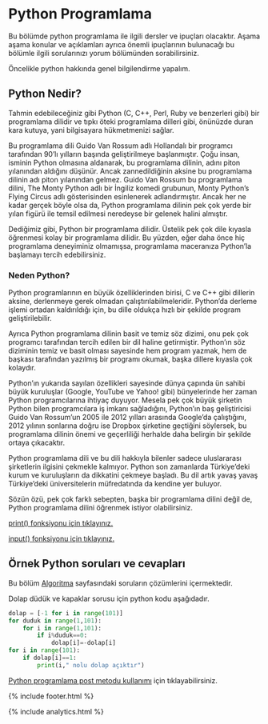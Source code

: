 # Python Programlama

Bu bölümde python programlama ile ilgili dersler ve ipuçları olacaktır. Aşama aşama konular ve açıklamları ayrıca önemli ipuçlarının bulunacağı bu bölümle ilgili sorularınızı yorum bölümünden sorabilirsiniz.

Öncelikle python hakkında genel bilgilendirme yapalım.

## Python Nedir?

Tahmin edebileceğiniz gibi Python (C, C++, Perl, Ruby ve benzerleri gibi) bir programlama dilidir ve tıpkı öteki programlama dilleri gibi, önünüzde duran kara kutuya, yani bilgisayara hükmetmenizi sağlar.

Bu programlama dili Guido Van Rossum adlı Hollandalı bir programcı tarafından 90’lı yılların başında geliştirilmeye başlanmıştır. Çoğu insan, isminin Python olmasına aldanarak, bu programlama dilinin, adını piton yılanından aldığını düşünür. Ancak zannedildiğinin aksine bu programlama dilinin adı piton yılanından gelmez. Guido Van Rossum bu programlama dilini, The Monty Python adlı bir İngiliz komedi grubunun, Monty Python’s Flying Circus adlı gösterisinden esinlenerek adlandırmıştır. Ancak her ne kadar gerçek böyle olsa da, Python programlama dilinin pek çok yerde bir yılan figürü ile temsil edilmesi neredeyse bir gelenek halini almıştır.

Dediğimiz gibi, Python bir programlama dilidir. Üstelik pek çok dile kıyasla öğrenmesi kolay bir programlama dilidir. Bu yüzden, eğer daha önce hiç programlama deneyiminiz olmamışsa, programlama maceranıza Python’la başlamayı tercih edebilirsiniz.

### Neden Python?
Python programlarının en büyük özelliklerinden birisi, C ve C++ gibi dillerin aksine, derlenmeye gerek olmadan çalıştırılabilmeleridir. Python’da derleme işlemi ortadan kaldırıldığı için, bu dille oldukça hızlı bir şekilde program geliştirilebilir.

Ayrıca Python programlama dilinin basit ve temiz söz dizimi, onu pek çok programcı tarafından tercih edilen bir dil haline getirmiştir. Python’ın söz diziminin temiz ve basit olması sayesinde hem program yazmak, hem de başkası tarafından yazılmış bir programı okumak, başka dillere kıyasla çok kolaydır.

Python’ın yukarıda sayılan özellikleri sayesinde dünya çapında ün sahibi büyük kuruluşlar (Google, YouTube ve Yahoo! gibi) bünyelerinde her zaman Python programcılarına ihtiyaç duyuyor. Mesela pek çok büyük şirketin Python bilen programcılara iş imkanı sağladığını, Python’ın baş geliştiricisi Guido Van Rossum’un 2005 ile 2012 yılları arasında Google’da çalıştığını, 2012 yılının sonlarına doğru ise Dropbox şirketine geçtiğini söylersek, bu programlama dilinin önemi ve geçerliliği herhalde daha belirgin bir şekilde ortaya çıkacaktır.

Python programlama dili ve bu dili hakkıyla bilenler sadece uluslararası şirketlerin ilgisini çekmekle kalmıyor. Python son zamanlarda Türkiye’deki kurum ve kuruluşların da dikkatini çekmeye başladı. Bu dil artık yavaş yavaş Türkiye’deki üniversitelerin müfredatında da kendine yer buluyor.

Sözün özü, pek çok farklı sebepten, başka bir programlama dilini değil de, Python programlama dilini öğrenmek istiyor olabilirsiniz.

[print() fonksiyonu için tıklayınız.](https://sonsuzus.github.io/python-print)

[input() fonksiyonu için tıklayınız.](https://sonsuzus.github.io/python-input)

## Örnek Python soruları ve cevapları

Bu bölüm [Algoritma](https://sonsuzus.github.io/algoritma-programlama) sayfasındaki soruların çözümlerini içermektedir.

Dolap düdük ve kapaklar sorusu için python kodu aşağıdadır.

```python
dolap = [-1 for i in range(101)]
for duduk in range(1,101):
    for i in range(1,101):
        if i%duduk==0:
            dolap[i]=-dolap[i]
for i in range(101):
    if dolap[i]==1:
        print(i," nolu dolap açıktır")
```

[Python programlama post metodu kullanımı](https://sonsuzus.github.io/python-programlama-post-metodu-kullanimi) için tıklayabilirsiniz.


{% include footer.html %}

{% include analytics.html %}
